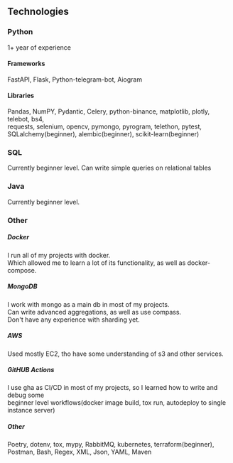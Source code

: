 ## Technologies
### Python
1+ year of experience
#### Frameworks
FastAPI, Flask, Python-telegram-bot, Aiogram
#### Libraries
Pandas, NumPY, Pydantic, Celery, python-binance, matplotlib, plotly, telebot, bs4, \
requests, selenium, opencv, pymongo, pyrogram, telethon, pytest, \
SQLalchemy(beginner), alembic(beginner), scikit-learn(beginner)
### SQL
Currently beginner level. Can write simple queries on relational tables 
### Java
Currently beginner level. 
### Other
##### Docker
I run all of my projects with docker. \
Which allowed me to learn a lot of its functionality, as well as docker-compose. 
##### MongoDB
I work with mongo as a main db in most of my projects. \
Can write advanced aggregations, as well as use compass. \
Don't have any experience with sharding yet.
##### AWS
Used mostly EC2, tho have some understanding of s3 and other services.
##### GitHUB Actions
I use gha as CI/CD in most of my projects, so I learned how to write and debug some \
beginner level workflows(docker image build, tox run, autodeploy to single instance server)
##### Other
Poetry, dotenv, tox, mypy, RabbitMQ, kubernetes, terraform(beginner), Postman, Bash, Regex, XML, Json, YAML, Maven
